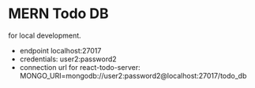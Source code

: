 # MERN Todo DB 

for local development.

- endpoint localhost:27017 
- credentials: user2:password2
- connection url for react-todo-server: MONGO_URI=mongodb://user2:password2@localhost:27017/todo_db
